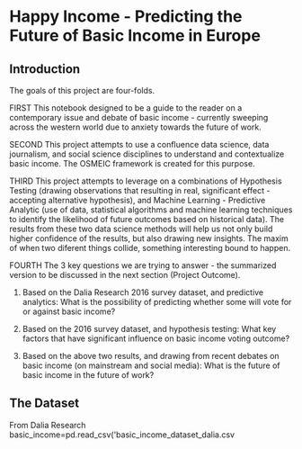 
# Happy Income - Predicting the Future of Basic Income in Europe


## Introduction

The goals of this project are four-folds.

FIRST This notebook designed to be a guide to the reader on a contemporary issue and debate of basic income - currently sweeping across the western world due to anxiety towards the future of work.

SECOND This project attempts to use a confluence data science, data journalism, and social science disciplines to understand and contextualize basic income. The OSMEIC framework is created for this purpose.

THIRD This project attempts to leverage on a combinations of Hypothesis Testing (drawing observations that resulting in real, significant effect - accepting alternative hypothesis), and Machine Learning - Predictive Analytic (use of data, statistical algorithms and machine learning techniques to identify the likelihood of future outcomes based on historical data). The results from these two data science methods will help us not only build higher confidence of the results, but also drawing new insights. The maxim of when two diferent things collide, something interesting bound to happen.

FOURTH The 3 key questions we are trying to answer - the summarized version to be discussed in the next section (Project Outcome).

1. Based on the Dalia Research 2016 survey dataset, and predictive analytics: What is the possibility of predicting whether some will vote for or against basic income?

2. Based on the 2016 survey dataset, and hypothesis testing: What key factors that have significant influence on basic income voting outcome?

3. Based on the above two results, and drawing from recent debates on basic income (on mainstream and social media): What is the future of basic income in the future of work?


## The Dataset

From Dalia Research basic_income=pd.read_csv('basic_income_dataset_dalia.csv
